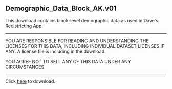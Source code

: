 ## Demographic_Data_Block_AK.v01
This download contains block-level demographic data as used in Dave's Redistricting App.

***************************************************
YOU ARE RESPONSIBLE FOR READING AND UNDERSTANDING THE LICENSES FOR THIS DATA, INCLUDING INDIVIDUAL DATASET LICENSES IF ANY.
A license file is including in the download.

YOU AGREE NOT TO SELL ANY OF THIS DATA UNDER ANY CIRCUMSTANCES.

***************************************************
Click [here](https://data.dra2020.net/file/dra-block-data/Demographic_Data_Block_AK.v01.zip) to download.